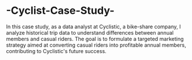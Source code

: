 # -Cyclist-Case-Study-
In this case study, as a data analyst at Cyclistic, a bike-share company, I analyze historical trip data to understand differences between annual members and casual riders. The goal is to formulate a targeted marketing strategy aimed at converting casual riders into profitable annual members, contributing to Cyclistic's future success.
